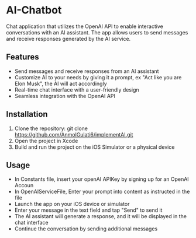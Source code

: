 # AI-Chatbot
Chat application that utilizes the OpenAI API to enable interactive conversations with an AI assistant. The app allows users to send messages and receive responses generated by the AI service.

## Features
- Send messages and receive responses from an AI assistant
- Customize AI to your needs by giving it a prompt, ex "Act like you are Elon Musk", the AI will act accordingly
- Real-time chat interface with a user-friendly design
- Seamless integration with the OpenAI API

## Installation
1. Clone the repository: git clone https://github.com/AnmolGulati6/implementAI.git
2. Open the project in Xcode
3. Build and run the project on the iOS Simulator or a physical device

## Usage
- In Constants file, insert your openAI APIKey by signing up for an OpenAI Accoun
- In OpenAIServiceFile, Enter your prompt into content as instructed in the file
- Launch the app on your iOS device or simulator
- Enter your message in the text field and tap "Send" to send it
- The AI assistant will generate a response, and it will be displayed in the chat interface
- Continue the conversation by sending additional messages



